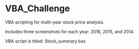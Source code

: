 # VBA_Challenge
VBA scripting for multi-year stock price analysis.

Includes three screenshots for each year: 2016, 2015, and 2014.

VBA script is titled: Stock_summary.bas
